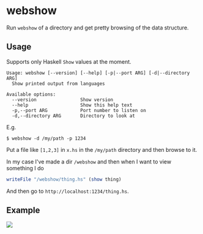 # webshow

Run `webshow` of a directory and get pretty browsing of the data structure.

## Usage

Supports only Haskell `Show` values at the moment.

```
Usage: webshow [--version] [--help] [-p|--port ARG] [-d|--directory ARG]
  Show printed output from languages

Available options:
  --version                Show version
  --help                   Show this help text
  -p,--port ARG            Port number to listen on
  -d,--directory ARG       Directory to look at
```

E.g.

```
$ webshow -d /my/path -p 1234
```
Put a file like `[1,2,3]` in `x.hs` in the `/my/path` directory and then browse to it.

In my case I've made a dir `/webshow` and then when I want to view something I do

```haskell
writeFile "/webshow/thing.hs" (show thing)
```

And then go to `http://localhost:1234/thing.hs`.

## Example

<img src="https://i.imgur.com/ZnO5wBp.png">
